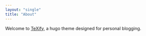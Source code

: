 ```yaml
---
layout: "single"
title: "About"
---
```


Welcome to [TeXify](hhttps://github.com/queensferryme/hugo-theme-texify), a hugo theme designed for personal blogging.
